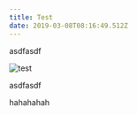 ```yaml
---
title: Test
date: 2019-03-08T08:16:49.512Z
---
```

asdfasdf

![test](/_media/test.jpg "test")

asdfasdf



hahahahah
